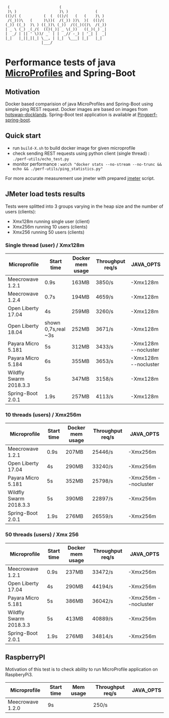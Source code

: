      (                      (
     )\ )                   )\ )            (
    (()/( (          (  (  (()/(   (   (    )\ )
     /(_)))\   (     )\))(  /(_)) ))\  )(  (()/(
    (_)) ((_)  )\ ) ((_))\ (_))  /((_)(()\  /(_))
    | _ \ (_) _(_/(  (()(_)| _ \(_))   ((_)(_) _|
    |  _/ | || ' \))/ _` | |  _// -_) | '_| |  _|
    |_|   |_||_||_| \__, | |_|  \___| |_|   |_|
                    |___/

# Performance tests of java [MicroProfiles](https://microprofile.io/) and Spring-Boot

## Motivation

Docker based comparision of java MicroProfiles and Spring-Boot using simple ping REST request. Docker images are based
on images from [hotswap-docklands](https://github.com/HotswapProjects/hotswap-docklands). Spring-Boot test application 
is available at [Pingperf-spring-boot](https://github.com/HotswapProjects/pingperf-spring-boot). 

## Quick start

* run `build-X.sh` to build docker image for given microprofile
* check sending REST requests using python client (single thread) : `./perf-utils/echo_test.py`
* monitor performance : `watch "docker stats --no-stream --no-trunc && echo && ./perf-utils/ping_statistics.py"`

For more accurate measurement use jmeter with prepared [jmeter](https://github.com/HotswapProjects/pingperf/jmeter_50users.jmx) script.

## JMeter load tests results

Tests were splitted into 3 groups varying in the heap size and the number of users (clients):

- Xmx128m running single user (client)
- Xmx256m running 10 users (clients)
- Xmx256 running 50 users (clients)

### Single thread (user) / Xmx128m

|Microprofile|Start time|Docker mem usage|Throughput req/s|JAVA_OPTS|
|------------|----------|----------------|----------------|---------|
|Meecrowave 1.2.1|0.9s|163MB|3850/s|-Xmx128m|
|Meecrowave 1.2.4|0.7s|194MB|4659/s|-Xmx128m|
|Open Liberty 17.04|4s|259MB|3260/s|-Xmx128m|
|Open Liberty 18.04|shown 0,7s,real ~3s|252MB|3671/s|-Xmx128m|
|Payara Micro 5.181|5s|312MB|3433/s|-Xmx128m --nocluster|
|Payara Micro 5.184|6s|355MB|3653/s|-Xmx128m --nocluster|
|Wildfly Swarm 2018.3.3|5s|347MB|3158/s|-Xmx128m|
|Spring-Boot 2.0.1|1.9s|257MB|4113/s|-Xmx128m|

### 10 threads (users) / Xmx256m

|Microprofile|Start time|Docker mem usage|Throughput req/s|JAVA_OPTS|
|------------|----------|----------------|----------------|---------|
|Meecrowave 1.2.1|0.9s|207MB|25446/s|-Xmx256m|
|Open Liberty 17.04|4s|290MB|33240/s|-Xmx256m|
|Payara Micro 5.181|5s|352MB|25798/s|-Xmx256m --nocluster|
|Wildfly Swarm 2018.3.3|5s|390MB|22897/s|-Xmx256m|
|Spring-Boot 2.0.1|1.9s|276MB|26559/s|-Xmx256m|

### 50 threads (users) / Xmx 256

|Microprofile|Start time|Docker mem usage|Throughput req/s|JAVA_OPTS|
|------------|----------|----------------|----------------|---------|
|Meecrowave 1.2.1|0.9s|237MB|33472/s|-Xmx256m|
|Open Liberty 17.04|4s|290MB|44194/s|-Xmx256m|
|Payara Micro 5.181|5s|386MB|36042/s|-Xmx256m --nocluster|
|Wildfly Swarm 2018.3.3|5s|413MB|40889/s|-Xmx256m|
|Spring-Boot 2.0.1|1.9s|276MB|34814/s|-Xmx256m|

## RaspberryPI

Motivation of this test is to check ability to run MicroProfile application on RaspberyPi3.

|Microprofile|Start time|Mem usage|Throughput req/s|JAVA_OPTS|
|------------|----------|----------------|----------------|---------|
|Meecrowave 1.2.0|9s||250/s||
